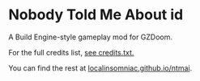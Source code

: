 # Nobody Told Me About id
A Build Engine-style gameplay mod for GZDoom.

For the full credits list, [see credits.txt.](https://github.com/LocalInsomniac/NTMAi/blob/master/credits.txt)

You can find the rest at [localinsomniac.github.io/ntmai](https://localinsomniac.github.io/ntmai).
